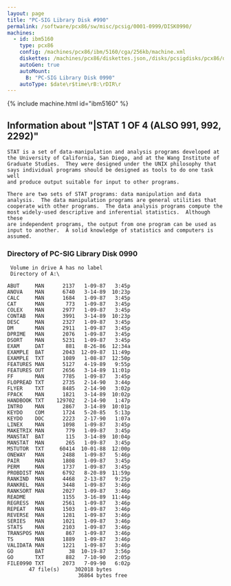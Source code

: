 ```yaml
---
layout: page
title: "PC-SIG Library Disk #990"
permalink: /software/pcx86/sw/misc/pcsig/0001-0999/DISK0990/
machines:
  - id: ibm5160
    type: pcx86
    config: /machines/pcx86/ibm/5160/cga/256kb/machine.xml
    diskettes: /machines/pcx86/diskettes.json,/disks/pcsigdisks/pcx86/diskettes.json
    autoGen: true
    autoMount:
      B: "PC-SIG Library Disk 0990"
    autoType: $date\r$time\rB:\rDIR\r
---
```


{% include machine.html id="ibm5160" %}

## Information about "|STAT 1 OF 4 (ALSO 991, 992, 2292)"

    STAT is a set of data-manipulation and analysis programs developed at
    the University of California, San Diego, and at the Wang Institute of
    Graduate Studies.  They were designed under the UNIX philosophy that
    says individual programs should be designed as tools to do one task well
    and produce output suitable for input to other programs.
    
    There are two sets of STAT programs: data manipulation and data
    analysis.  The data manipulation programs are general utilities that
    cooperate with other programs.  The data analysis programs compute the
    most widely-used descriptive and inferential statistics.  Although these
    are independent programs, the output from one program can be used as
    input to another.  A solid knowledge of statistics and computers is
    assumed.

### Directory of PC-SIG Library Disk 0990

     Volume in drive A has no label
     Directory of A:\

    ABUT     MAN      2137   1-09-87   3:45p
    ANOVA    MAN      6740   3-14-89  10:23p
    CALC     MAN      1684   1-09-87   3:45p
    CAT      MAN       773   1-09-87   3:45p
    COLEX    MAN      2977   1-09-87   3:45p
    CONTAB   MAN      3991   3-14-89  10:23p
    DESC     MAN      2327   1-09-87   3:45p
    DM       MAN      2911   1-09-87   3:45p
    DPRIME   MAN      2076   1-09-87   3:45p
    DSORT    MAN      5231   1-09-87   3:45p
    EXAM     DAT       881   8-26-86  12:34a
    EXAMPLE  BAT      2043  12-09-87  11:49p
    EXAMPLE  TXT      1089   1-08-87  12:50p
    FEATURES MAN      5127   4-19-89   9:55p
    FEATURES OUT      2656   3-14-89  11:01p
    FF       MAN      7785   1-09-87   3:45p
    FLOPREAD TXT      2735   2-14-90   3:44p
    FLYER    TXT      8485   2-14-90   3:02p
    FPACK    MAN      1821   3-14-89  10:02p
    HANDBOOK TXT    129702   2-14-90   1:47p
    INTRO    MAN      2867   3-14-89  10:01p
    KEYDO    COM      1724   5-20-85   5:13p
    KEYDO    DOC      2223   2-17-90   1:07a
    LINEX    MAN      1098   1-09-87   3:45p
    MAKETRIX MAN       779   1-09-87   3:45p
    MANSTAT  BAT       115   3-14-89  10:04p
    MANSTAT  MAN       265   1-09-87   3:45p
    MSTUTOR  TXT     60414  10-01-88  12:00p
    ONEWAY   MAN      2488   1-09-87   5:46p
    PAIR     MAN      1808   1-09-87   3:45p
    PERM     MAN      1737   1-09-87   3:45p
    PROBDIST MAN      6792   8-20-89  11:59p
    RANKIND  MAN      4468   2-13-87   9:25p
    RANKREL  MAN      3448   1-09-87   3:46p
    RANKSORT MAN      2027   1-09-87   3:46p
    README            1155   3-16-89  11:44p
    REGRESS  MAN      2561   1-09-87   3:46p
    REPEAT   MAN      1503   1-09-87   3:46p
    REVERSE  MAN      1281   1-09-87   3:46p
    SERIES   MAN      1021   1-09-87   3:46p
    STATS    MAN      2103   1-09-87   3:46p
    TRANSPOS MAN       867   1-09-87   3:46p
    TS       MAN      1889   1-09-87   3:46p
    VALIDATA MAN      1221   1-09-87   3:46p
    GO       BAT        38  10-19-87   3:56p
    GO       TXT       882   7-10-90   2:05p
    FILE0990 TXT      2073   7-09-90   6:02p
           47 file(s)     302018 bytes
                           36864 bytes free
